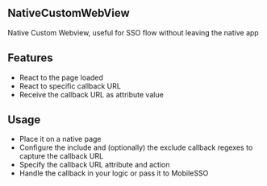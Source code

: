 ## NativeCustomWebView
Native Custom Webview, useful for SSO flow without leaving the native app

## Features
- React to the page loaded
- React to specific callback URL
- Receive the callback URL as attribute value

## Usage
- Place it on a native page
- Configure the include and (optionally) the exclude callback regexes to capture the callback URL
- Specify the callback URL attribute and action
- Handle the callback in your logic or pass it to MobileSSO

